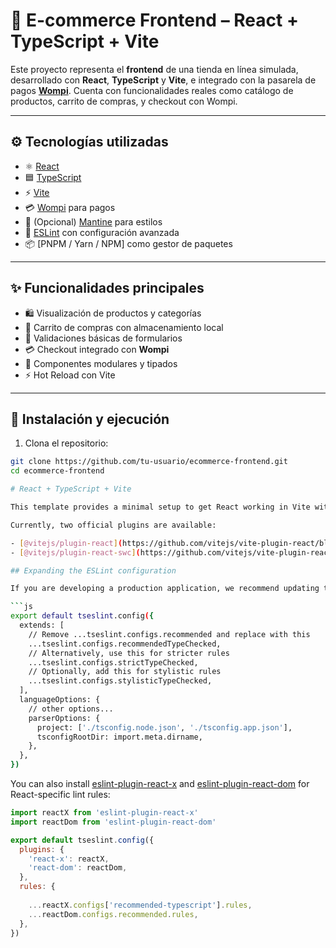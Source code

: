 # 🛒 E-commerce Frontend – React + TypeScript + Vite

Este proyecto representa el **frontend** de una tienda en línea simulada, desarrollado con **React**, **TypeScript** y **Vite**, e integrado con la pasarela de pagos **[Wompi](https://www.wompi.co/)**. Cuenta con funcionalidades reales como catálogo de productos, carrito de compras, y checkout con Wompi.

---

## ⚙️ Tecnologías utilizadas

- ⚛️ [React](https://reactjs.org/)
- 🟦 [TypeScript](https://www.typescriptlang.org/)
- ⚡ [Vite](https://vitejs.dev/)
- 💳 [Wompi](https://www.wompi.co/) para pagos
- 🎨 (Opcional) [Mantine](https://mantine.dev/) para estilos
- 🧪 [ESLint](https://eslint.org/) con configuración avanzada
- 📦 [PNPM / Yarn / NPM] como gestor de paquetes

---

## ✨ Funcionalidades principales

- 🛍️ Visualización de productos y categorías
- 🧺 Carrito de compras con almacenamiento local
- 🔐 Validaciones básicas de formularios
- 💳 Checkout integrado con **Wompi**
- 🧪 Componentes modulares y tipados
- ⚡ Hot Reload con Vite

---

## 🚀 Instalación y ejecución

1. Clona el repositorio:
```bash
git clone https://github.com/tu-usuario/ecommerce-frontend.git
cd ecommerce-frontend

# React + TypeScript + Vite

This template provides a minimal setup to get React working in Vite with HMR and some ESLint rules.

Currently, two official plugins are available:

- [@vitejs/plugin-react](https://github.com/vitejs/vite-plugin-react/blob/main/packages/plugin-react) uses [Babel](https://babeljs.io/) for Fast Refresh
- [@vitejs/plugin-react-swc](https://github.com/vitejs/vite-plugin-react/blob/main/packages/plugin-react-swc) uses [SWC](https://swc.rs/) for Fast Refresh

## Expanding the ESLint configuration

If you are developing a production application, we recommend updating the configuration to enable type-aware lint rules:

```js
export default tseslint.config({
  extends: [
    // Remove ...tseslint.configs.recommended and replace with this
    ...tseslint.configs.recommendedTypeChecked,
    // Alternatively, use this for stricter rules
    ...tseslint.configs.strictTypeChecked,
    // Optionally, add this for stylistic rules
    ...tseslint.configs.stylisticTypeChecked,
  ],
  languageOptions: {
    // other options...
    parserOptions: {
      project: ['./tsconfig.node.json', './tsconfig.app.json'],
      tsconfigRootDir: import.meta.dirname,
    },
  },
})
```

You can also install [eslint-plugin-react-x](https://github.com/Rel1cx/eslint-react/tree/main/packages/plugins/eslint-plugin-react-x) and [eslint-plugin-react-dom](https://github.com/Rel1cx/eslint-react/tree/main/packages/plugins/eslint-plugin-react-dom) for React-specific lint rules:

```js
import reactX from 'eslint-plugin-react-x'
import reactDom from 'eslint-plugin-react-dom'

export default tseslint.config({
  plugins: {
    'react-x': reactX,
    'react-dom': reactDom,
  },
  rules: {
   
    ...reactX.configs['recommended-typescript'].rules,
    ...reactDom.configs.recommended.rules,
  },
})
```

